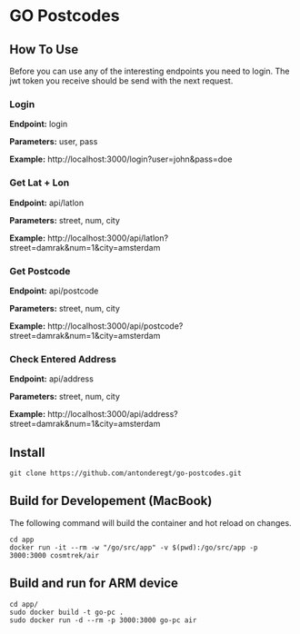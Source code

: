 # GO Postcodes

## How To Use
Before you can use any of the interesting endpoints you need to login. The jwt token you receive should be send with the next request. 

### Login
**Endpoint:** login

**Parameters:** user, pass

**Example:** http://localhost:3000/login?user=john&pass=doe

### Get Lat + Lon
**Endpoint:** api/latlon

**Parameters:** street, num, city

**Example:** http://localhost:3000/api/latlon?street=damrak&num=1&city=amsterdam

### Get Postcode
**Endpoint:** api/postcode

**Parameters:** street, num, city

**Example:** http://localhost:3000/api/postcode?street=damrak&num=1&city=amsterdam

### Check Entered Address
**Endpoint:** api/address

**Parameters:** street, num, city

**Example:** http://localhost:3000/api/address?street=damrak&num=1&city=amsterdam

## Install
```
git clone https://github.com/antonderegt/go-postcodes.git
```

## Build for Developement (MacBook)
The following command will build the container and hot reload on changes.
```
cd app
docker run -it --rm -w "/go/src/app" -v $(pwd):/go/src/app -p 3000:3000 cosmtrek/air
```

## Build and run for ARM device
```
cd app/
sudo docker build -t go-pc .
sudo docker run -d --rm -p 3000:3000 go-pc air
```
